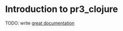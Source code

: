 # Introduction to pr3_clojure

TODO: write [great documentation](http://jacobian.org/writing/what-to-write/)
